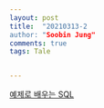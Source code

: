 ```yaml
---
layout: post
title:  "20210313-2
author: "Soobin Jung"
comments: true
tags: Tale


---
```


[예제로 배우는 SQL](http://www.sqlprogram.com/Basics/sql-where.aspx)

